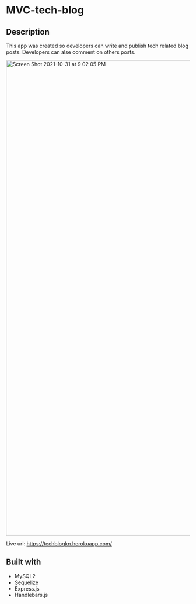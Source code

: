 # MVC-tech-blog

## Description
This app was created so developers can write and publish tech related blog posts. Developers can alse comment on others posts.

<img width="1299" alt="Screen Shot 2021-10-31 at 9 02 05 PM" src="https://user-images.githubusercontent.com/86693696/139616019-8faa0294-8be3-4caf-87b4-218bc32345c3.png">


Live url:
https://techblogkn.herokuapp.com/


## Built with
* MySQL2
* Sequelize
* Express.js
* Handlebars.js
